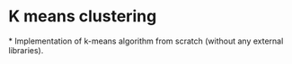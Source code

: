 # K means clustering
<p>* Implementation of k-means algorithm from scratch (without any external libraries).</p>
